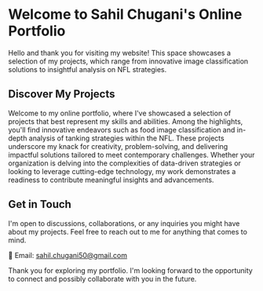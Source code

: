 # Welcome to Sahil Chugani's Online Portfolio
Hello and thank you for visiting my website! This space showcases a selection of my projects, which range from innovative image classification solutions to insightful analysis on NFL strategies.

## Discover My Projects

Welcome to my online portfolio, where I've showcased a selection of projects that best represent my skills and abilities. Among the highlights, you'll find innovative endeavors such as food image classification and in-depth analysis of tanking strategies within the NFL. These projects underscore my knack for creativity, problem-solving, and delivering impactful solutions tailored to meet contemporary challenges. Whether your organization is delving into the complexities of data-driven strategies or looking to leverage cutting-edge technology, my work demonstrates a readiness to contribute meaningful insights and advancements.

## Get in Touch
I'm open to discussions, collaborations, or any inquiries you might have about my projects. Feel free to reach out to me for anything that comes to mind.

📧 Email: sahil.chugani50@gmail.com

Thank you for exploring my portfolio. I'm looking forward to the opportunity to connect and possibly collaborate with you in the future.
